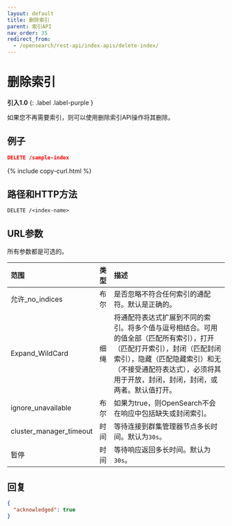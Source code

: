 ```yaml
---
layout: default
title: 删除索引
parent: 索引API
nav_order: 35
redirect_from:
  - /opensearch/rest-api/index-apis/delete-index/
---
```


# 删除索引
**引入1.0**
{: .label .label-purple }

如果您不再需要索引，则可以使用删除索引API操作将其删除。

## 例子

```json
DELETE /sample-index
```
{% include copy-curl.html %}

## 路径和HTTP方法

```
DELETE /<index-name>
```

## URL参数

所有参数都是可选的。

范围| 类型| 描述
:--- | :--- | :---
允许_no_indices| 布尔| 是否忽略不符合任何索引的通配符。默认是正确的。
Expand_WildCard| 细绳| 将通配符表达式扩展到不同的索引。将多个值与逗号相结合。可用的值全部（匹配所有索引），打开（匹配打开索引），封闭（匹配封闭索引），隐藏（匹配隐藏索引）和无（不接受通配符表达式），必须将其用于开放，封闭，封闭，封闭，或两者。默认值打开。
ignore_unavailable| 布尔| 如果为true，则OpenSearch不会在响应中包括缺失或封闭索引。
cluster_manager_timeout| 时间| 等待连接到群集管理器节点多长时间。默认为`30s`。
暂停| 时间| 等待响应返回多长时间。默认为`30s`。


## 回复
```json
{
  "acknowledged": true
}
```

